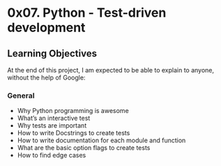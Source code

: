 # 0x07. Python - Test-driven development
## Learning Objectives
At the end of this project, I am expected to be able to explain to anyone, without the help of Google:
### General
* Why Python programming is awesome
* What’s an interactive test
* Why tests are important
* How to write Docstrings to create tests
* How to write documentation for each module and function
* What are the basic option flags to create tests
* How to find edge cases
